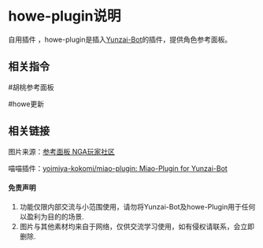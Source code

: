 # howe-plugin说明

自用插件 ，howe-plugin是插入[Yunzai-Bot](https://github.com/Le-niao/Yunzai-Bot)的插件，提供角色参考面板。

## 相关指令 

#胡桃参考面板

#howe更新


## 相关链接

图片来源：[参考面板 NGA玩家社区](https://bbs.nga.cn/read.php?tid=25843014)

喵喵插件：[yoimiya-kokomi/miao-plugin: Miao-Plugin for Yunzai-Bot](https://github.com/yoimiya-kokomi/miao-plugin)

#### 免责声明
1. 功能仅限内部交流与小范围使用，请勿将Yunzai-Bot及howe-Plugin用于任何以盈利为目的的场景.
2. 图片与其他素材均来自于网络，仅供交流学习使用，如有侵权请联系，会立即删除.
